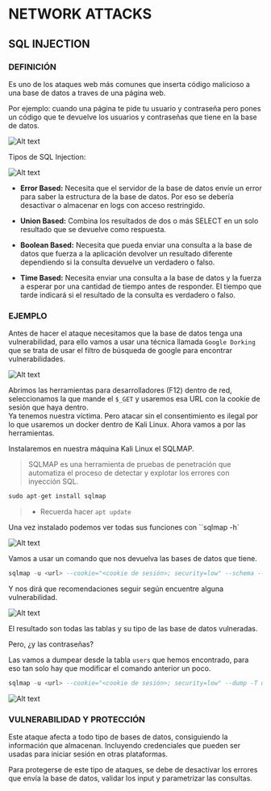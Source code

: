 # NETWORK ATTACKS

## SQL INJECTION

### DEFINICIÓN

Es uno de los ataques web más comunes que inserta código malicioso a una base de datos a traves de una página web.

Por ejemplo: cuando una página te pide tu usuario y contraseña pero pones un código que te devuelve los usuarios y contraseñas que tiene en la base de datos.

![Alt text](./img/Attack/10.png)

Tipos de SQL Injection:

![Alt text](./img/Attack/11.png)

- **Error Based:** Necesita que el servidor de la base de datos envíe un error para saber la estructura de la base de datos. Por eso se debería desactivar o almacenar en logs con acceso restringido.

- **Union Based:** Combina los resultados de dos o más SELECT en un solo resultado que se devuelve como respuesta.

- **Boolean Based:** Necesita que pueda enviar una consulta a la base de datos que fuerza a la aplicación devolver un resultado diferente dependiendo si la consulta devuelve un verdadero o falso.

- **Time Based:** Necesita enviar una consulta a la base de datos y la fuerza a esperar por una cantidad de tiempo antes de responder. El tiempo que tarde indicará si el resultado de la consulta es verdadero o falso.

### EJEMPLO

Antes de hacer el ataque necesitamos que la base de datos tenga una vulnerabilidad, para ello vamos a usar una técnica llamada `Google Dorking` que se trata de usar el filtro de búsqueda de google para encontrar vulnerabilidades.

![Alt text](./img/Attack/12.png)

Abrimos las herramientas para desarrolladores (F12) dentro de red, seleccionamos la que mande el `$_GET` y usaremos esa URL con la cookie de sesión que haya dentro.  
Ya tenemos nuestra víctima. Pero atacar sin el consentimiento es ilegal por lo que usaremos un docker dentro de Kali Linux. Ahora vamos a por las herramientas.

Instalaremos en nuestra máquina Kali Linux el SQLMAP.

> SQLMAP es una herramienta de pruebas de penetración que automatiza el proceso de detectar y explotar los errores con inyección SQL.

```a
sudo apt-get install sqlmap
```

> - Recuerda hacer `apt update`

Una vez instalado podemos ver todas sus funciones con ``sqlmap -h`

![Alt text](./img/Attack/13.png)

Vamos a usar un comando que nos devuelva las bases de datos que tiene.

```a
sqlmap -u <url> --cookie="<cookie de sesión>; security=low" --schema --batch
```

Y nos dirá que recomendaciones seguir según encuentre alguna vulnerabilidad.

![Alt text](./img/Attack/14.png)

El resultado son todas las tablas y su tipo de las base de datos vulneradas.

Pero, ¿y las  contraseñas?

Las vamos a dumpear desde la tabla `users` que hemos encontrado, para eso tan solo hay que modificar el comando anterior un poco.

```a
sqlmap -u <url> --cookie="<cookie de sesión>; security=low" --dump -T users --batch
```

![Alt text](./img/Attack/15.png)

### VULNERABILIDAD Y PROTECCIÓN

Este ataque afecta a todo tipo de bases de datos, consiguiendo la información que almacenan. Incluyendo credenciales que pueden ser usadas para iniciar sesión en otras plataformas.

Para protegerse de este tipo de ataques, se debe de desactivar los errores que envía la base de datos, validar los input y parametrizar las consultas.  
